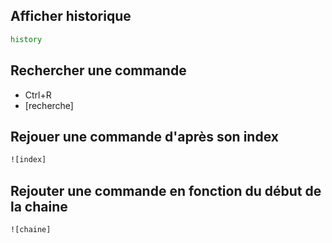 ## Afficher historique
```bash
history
```
## Rechercher une commande
- Ctrl+R
- [recherche]

## Rejouer une commande d'après son index
```bash
![index]
```

## Rejouter une commande en fonction du début de la chaine
```bash
![chaine]
```
